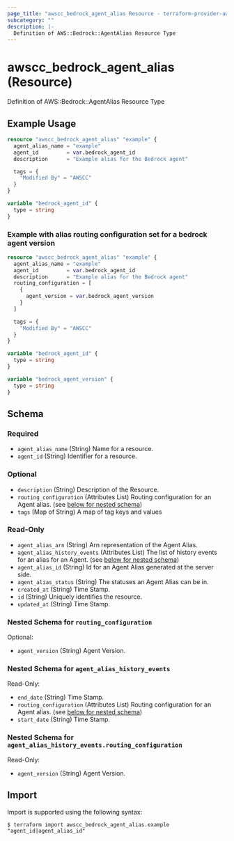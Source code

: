 ```yaml
---
page_title: "awscc_bedrock_agent_alias Resource - terraform-provider-awscc"
subcategory: ""
description: |-
  Definition of AWS::Bedrock::AgentAlias Resource Type
---
```


# awscc_bedrock_agent_alias (Resource)

Definition of AWS::Bedrock::AgentAlias Resource Type

## Example Usage

```terraform
resource "awscc_bedrock_agent_alias" "example" {
  agent_alias_name = "example"
  agent_id         = var.bedrock_agent_id
  description      = "Example alias for the Bedrock agent"

  tags = {
    "Modified By" = "AWSCC"
  }
}

variable "bedrock_agent_id" {
  type = string
}
```

### Example with alias routing configuration set for a bedrock agent version

```terraform
resource "awscc_bedrock_agent_alias" "example" {
  agent_alias_name = "example"
  agent_id         = var.bedrock_agent_id
  description      = "Example alias for the Bedrock agent"
  routing_configuration = [
    {
      agent_version = var.bedrock_agent_version
    }
  ]

  tags = {
    "Modified By" = "AWSCC"
  }
}

variable "bedrock_agent_id" {
  type = string
}

variable "bedrock_agent_version" {
  type = string
}
```

<!-- schema generated by tfplugindocs -->
## Schema

### Required

- `agent_alias_name` (String) Name for a resource.
- `agent_id` (String) Identifier for a resource.

### Optional

- `description` (String) Description of the Resource.
- `routing_configuration` (Attributes List) Routing configuration for an Agent alias. (see [below for nested schema](#nestedatt--routing_configuration))
- `tags` (Map of String) A map of tag keys and values

### Read-Only

- `agent_alias_arn` (String) Arn representation of the Agent Alias.
- `agent_alias_history_events` (Attributes List) The list of history events for an alias for an Agent. (see [below for nested schema](#nestedatt--agent_alias_history_events))
- `agent_alias_id` (String) Id for an Agent Alias generated at the server side.
- `agent_alias_status` (String) The statuses an Agent Alias can be in.
- `created_at` (String) Time Stamp.
- `id` (String) Uniquely identifies the resource.
- `updated_at` (String) Time Stamp.

<a id="nestedatt--routing_configuration"></a>
### Nested Schema for `routing_configuration`

Optional:

- `agent_version` (String) Agent Version.


<a id="nestedatt--agent_alias_history_events"></a>
### Nested Schema for `agent_alias_history_events`

Read-Only:

- `end_date` (String) Time Stamp.
- `routing_configuration` (Attributes List) Routing configuration for an Agent alias. (see [below for nested schema](#nestedatt--agent_alias_history_events--routing_configuration))
- `start_date` (String) Time Stamp.

<a id="nestedatt--agent_alias_history_events--routing_configuration"></a>
### Nested Schema for `agent_alias_history_events.routing_configuration`

Read-Only:

- `agent_version` (String) Agent Version.

## Import

Import is supported using the following syntax:

```shell
$ terraform import awscc_bedrock_agent_alias.example "agent_id|agent_alias_id"
```